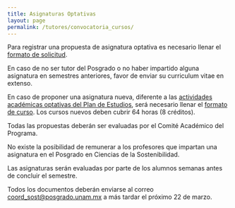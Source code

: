 ```yaml
---
title: Asignaturas Optativas
layout: page
permalink: /tutores/convocatoria_cursos/
---
```


Para registrar una propuesta de asignatura optativa es necesario
llenar el [formato de solicitud](/assets/docs/formato-cursos-nuevos.docx).

En caso de no ser tutor del Posgrado o no haber impartido alguna
asignatura en semestres anteriores, favor de enviar su curriculum
vitae en extenso.

En caso de proponer una asignatura nueva, diferente a las 
[actividades académicas optativas del Plan de Estudios](/assets/docs/actividades-acade_micas-optativas.pdf),
será necesario llenar el [formato de curso](/assets/docs/solicitud_cursos_optativos2.xls).
Los cursos nuevos deben cubrir 64 horas (8 créditos).

Todas las propuestas deberán ser evaluadas por el Comité Académico del
Programa.

No existe la posibilidad de remunerar a los profesores que impartan
una asignatura en el Posgrado en Ciencias de la Sostenibilidad.

Las asignaturas serán evaluadas por parte de los alumnos semanas antes
de concluir el semestre.

Todos los documentos deberán enviarse al correo
<coord_sost@posgrado.unam.mx> a más tardar el próximo 22 de marzo.

